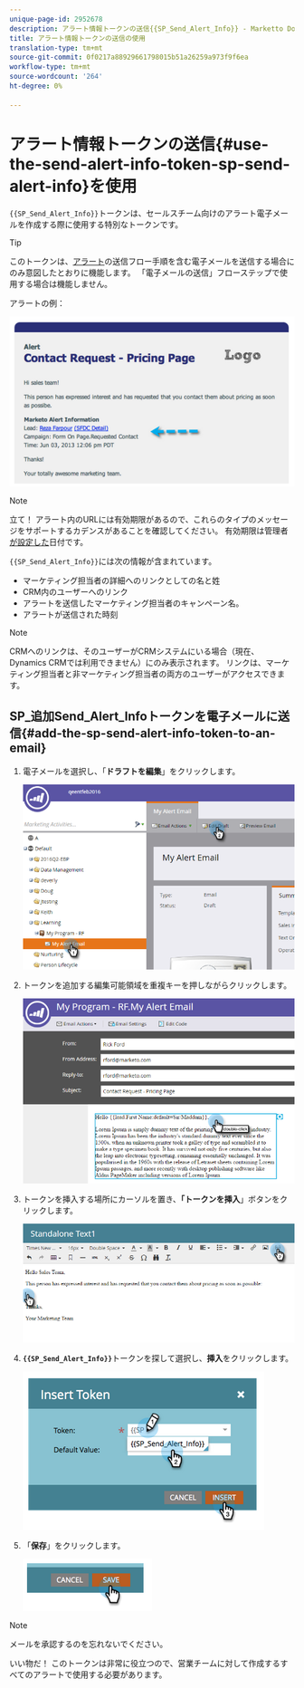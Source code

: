 ```yaml
---
unique-page-id: 2952678
description: アラート情報トークンの送信{{SP_Send_Alert_Info}} - Marketto Docs — 製品ドキュメントの使用
title: アラート情報トークンの送信の使用
translation-type: tm+mt
source-git-commit: 0f0217a88929661798015b51a26259a973f9f6ea
workflow-type: tm+mt
source-wordcount: '264'
ht-degree: 0%

---
```



# アラート情報トークンの送信{#use-the-send-alert-info-token-sp-send-alert-info}を使用

`{{SP_Send_Alert_Info}}`トークンは、セールスチーム向けのアラート電子メールを作成する際に使用する特別なトークンです。

>[!TIP]
>
>このトークンは、[アラート](/help/marketo/product-docs/core-marketo-concepts/smart-campaigns/flow-actions/send-alert.md)の送信フロー手順を含む電子メールを送信する場合にのみ意図したとおりに機能します。 「電子メールの送信」フローステップで使用する場合は機能しません。

アラートの例：

![](assets/image2014-9-25-15-3a17-3a58.png)

>[!NOTE]
>
>立て！ アラート内のURLには有効期限があるので、これらのタイプのメッセージをサポートするカデンスがあることを確認してください。 有効期限は管理者[が設定した](/help/marketo/product-docs/administration/settings/edit-link-expiration-in-reports-and-alerts.md)日付です。

`{{SP_Send_Alert_Info}}`には次の情報が含まれています。

* マーケティング担当者の詳細へのリンクとしての名と姓
* CRM内のユーザーへのリンク
* アラートを送信したマーケティング担当者のキャンペーン名。
* アラートが送信された時刻

>[!NOTE]
>
>CRMへのリンクは、そのユーザーがCRMシステムにいる場合（現在、Dynamics CRMでは利用できません）にのみ表示されます。 リンクは、マーケティング担当者と非マーケティング担当者の両方のユーザーがアクセスできます。

## SP_追加Send_Alert_Infoトークンを電子メールに送信{#add-the-sp-send-alert-info-token-to-an-email}

1. 電子メールを選択し、「**ドラフトを編集**」をクリックします。

   ![](assets/one-3.png)

1. トークンを追加する編集可能領域を重複キーを押しながらクリックします。

   ![](assets/two-3.png)

1. トークンを挿入する場所にカーソルを置き、**「トークンを挿入**」ボタンをクリックします。

   ![](assets/three-3.png)

1. **`{{SP_Send_Alert_Info}}`**&#x200B;トークンを探して選択し、**挿入**&#x200B;をクリックします。

   ![](assets/image2014-9-25-15-3a19-3a11.png)

1. 「**保存**」をクリックします。

   ![](assets/image2014-9-25-15-3a19-3a24.png)

>[!NOTE]
>
>メールを承認するのを忘れないでください。

いい物だ！ このトークンは非常に役立つので、営業チームに対して作成するすべてのアラートで使用する必要があります。
